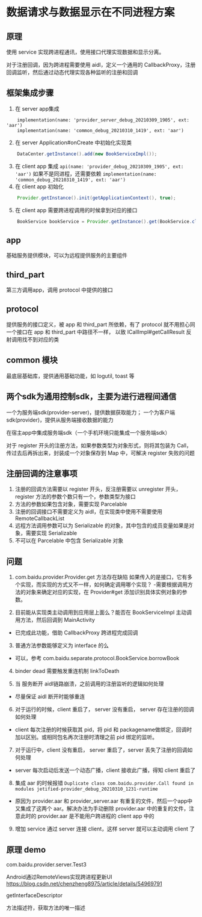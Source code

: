 # 数据请求与数据显示在不同进程方案

## 原理
使用 service 实现跨进程通讯，使用接口代理实现数据和显示分离。

对于注册回调，因为跨进程需要使用 aidl，定义一个通用的 CallbackProxy，注册回调监听，然后通过动态代理实现各种监听的注册和回调

## 框架集成步骤
1. 在 server app集成 
```
    implementation(name: 'provider_server_debug_20210309_1905', ext: 'aar')
    implementation(name: 'common_debug_20210310_1419', ext: 'aar')
```

2. 在 server Application#onCreate 中初始化实现类
``` java
    DataCenter.getInstance().add(new BookServiceImpl());
```

3. 在 client app 集成
    `api(name: 'provider_debug_20210309_1905', ext: 'aar')`
如果不是同进程，还需要依赖
    `implementation(name: 'common_debug_20210310_1419', ext: 'aar')`
4. 在 client app 初始化
``` java
    Provider.getInstance().init(getApplicationContext(), true);
```
5. 在 client app 需要跨进程调用的时候拿到对应的接口
``` java
    BookService bookService = Provider.getInstance().get(BookService.class);
```

## app
基础服务提供模块，可以为远程提供服务的主要组件



## third_part
第三方调用app，调用 protocol 中提供的接口

## protocol 
提供服务的接口定义，被 app 和 third_part 所依赖，有了 protocol 就不用担心同一个接口在 app 和 third_part 中路径不一样，
以致 ICallImpl#getCallResult 反射调用找不到对应的类

## common 模块
最底层基础库，提供通用基础功能，如 logutil, toast 等




## 两个sdk为通用控制sdk，主要为进行进程间通信
一个为服务端sdk(provider-server)，提供数据获取能力；
一个为客户端sdk(provider)，提供从服务端接收数据的能力


在宿主app中集成服务端sdk（一个手机环境只能集成一个服务端sdk）

对于 register 开头的注册方法，如果参数类型为对象形式，则将其包装为 Call，传过去后再拆出来，封装成一个对象保存到 Map 中，可解决 register 失败的问题

## 注册回调的注意事项
1. 注册的回调方法需要以 register 开头，反注册需要以 unregister 开头，register 方法的参数个数只有一个，参数类型为接口
2. 方法的参数如果包含对象，需要实现 Parcelable
3. 注册的回调接口不需要定义为 aidl，在实现类中使用不需要使用 RemoteCallbackList
4. 远程方法调用参数可以为 Serializable 的对象，其中包含的成员变量如果是对象，需要实现 Serializable
5. 不可以在 Parcelable 中包含 Serializable 对象

## 问题
1. com.baidu.provider.Provider.get 方法存在缺陷
如果传入的是接口，它有多个实现，而实现的方式又不一样，如何确定调用哪个实现？
-需要根据调用方法的对象来确定对应的实现，在 Provider#get 添加识别具体实例对象的参数。

2. 目前能从实现类主动调用到应用层上面么？能否在 BookServiceImpl 主动调用方法，然后回调到 MainActivity
- 已完成此功能，借助 CallbackProxy 跨进程完成回调

3. 普通方法参数能够定义为 interface 的么
- 可以，参考 com.baidu.separate.protocol.BookService.borrowBook

4. binder dead 需要触发重连机制
linkToDeath

5. 当 服务断开 aidl链路崩溃，之前调用的注册监听的逻辑如何处理
- 尽量保证 aidl 断开时能够重连

6. 对于运行的时候，client 重启了， server 没有重启， server 存在注册的回调如何处理
- client 每次注册的时候获取其 pid，将 pid 和 packagename做绑定，回调时加以区别。或相同包名再次注册时清理之前 pid 绑定的监听。

7. 对于运行中，client 没有重启， server 重启了，server 丢失了注册的回调如何处理
- server 每次启动后发送一个动态广播，client 接收此广播，得知 client 重启了

8. 集成 aar 的时候报错 `Duplicate class com.baidu.provider.Call found in modules jetified-provider_debug_20210310_1231-runtime`
- 原因为 provider.aar 和 provider_server.aar 有重复的文件，然后一个app中又集成了这两个 aar。解决办法为手动删除 provider.aar 中的重复的文件，注意此时的 provider.aar
是不能用户跨进程的 client app 中的

9. 增加 service 通过 server 连接 client，这样 server 就可以主动调用 client 了



## 原理 demo
com.baidu.provider.server.Test3




Android通过RemoteViews实现跨进程更新UI
https://blog.csdn.net/chenzheng8975/article/details/54969791


getInterfaceDescriptor

方法描述符，获取方法的唯一描述











